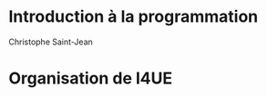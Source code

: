 # Introduction à la programmation

Christophe Saint-Jean

# Organisation de l4UE
<!--stackedit_data:
eyJoaXN0b3J5IjpbMTY2OTE5ODU1NV19
-->